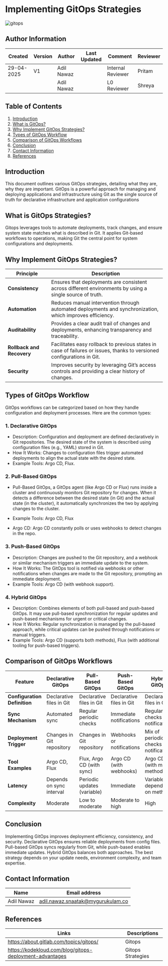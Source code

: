 # Implementing GitOps Strategies
![gitops](https://github.com/user-attachments/assets/046e5925-39d3-4336-a6c7-fc2f9dfdc237)


##  **Author Information**
| Created     | Version | Author        | Last Updated       | Comment          | Reviewer         |
|-------------|---------|---------------|--------------------|------------------|------------------|
| 29-04-2025  | V1    | Adil Nawaz    |         | Internal Reviewer | Pritam    |
|             |       | Adil Nawaz    |          | L0 Reviewer      | Shreya           |

  

## Table of Contents
1. [Introduction](#introduction)
2. [What is GitOps?](#what-is-gitops)
3. [Why Implement GitOps Strategies?](#why-implement-gitops-strategies)
4. [Types of GitOps Workflow](#types-of-gitOps-workflow)
5. [Comparison of GitOps Workflows](#comparison-of-gitOps-workflows)
6. [Conclusion](#conclusion)
10. [Contact Information](#contact-information)
11. [References](#references)


## Introduction
This document outlines various GitOps strategies, detailing what they are, why they are important.
GitOps is a powerful approach for managing and deploying applications and infrastructure using Git as the single source of truth for declarative infrastructure and application configurations 

## What is GitOps Strategies?
Gitops leverages tools to automate deployments, track changes, and ensure system state matches what is described in Git.
It applies Git-based workflows to operations, making Git the central point for system configurations and deployments. 


## Why Implement GitOps Strategies?
| **Principle**           | **Description**                                                                                                   |
|-------------------------|-------------------------------------------------------------------------------------------------------------------|
| **Consistency**         | Ensures that deployments are consistent across different environments by using a single source of truth.         |
| **Automation**          | Reduces manual intervention through automated deployments and synchronization, which improves efficiency.         |
| **Auditability**        | Provides a clear audit trail of changes and deployments, enhancing transparency and traceability.                |
| **Rollback and Recovery** | Facilitates easy rollback to previous states in case of failures or issues, thanks to versioned configurations in Git. |
| **Security**            | Improves security by leveraging Git’s access controls and providing a clear history of changes.                   |


## Types of GitOps Workflow
GitOps workflows can be categorized based on how they handle configuration and deployment processes. Here are the common types:

### 1. Declarative GitOps
-	Description: Configuration and deployment are defined declaratively in Git repositories. The desired state of the system is described using configuration files (e.g., YAML) stored in Git.
-	How It Works: Changes to configuration files trigger automated deployments to align the actual state with the desired state.
-	Example Tools: Argo CD, Flux.
### 2. Pull-Based GitOps

- Pull-Based GitOps, a GitOps agent (like Argo CD or Flux) runs inside a cluster and continuously monitors Git repository for changes. When it detects a difference between the desired state (in Git) and the actual state (in the cluster), it automatically synchronizes the two by applying changes to the cluster.

-	Example Tools: Argo CD,  Flux  
-	Argo CD: Argo CD constantly polls or uses webhooks to detect changes in the repo.
 
### 3. Push-Based GitOps
-	Description: Changes are pushed to the Git repository, and a webhook or similar mechanism triggers an immediate update to the system.
-	How It Works: The GitOps tool is notified via webhooks or other notifications when changes are made to the Git repository, prompting an immediate deployment.
-	Example Tools: Argo CD (with webhook support).
### 4. Hybrid GitOps
-	Description: Combines elements of both pull-based and push-based GitOps. It may use pull-based synchronization for regular updates and push-based mechanisms for urgent or critical changes.
-	How It Works: Regular synchronization is managed by the pull-based approach, while critical updates can be pushed through notifications or manual triggers.
-	Example Tools: Argo CD (supports both methods), Flux (with additional tooling for push-based triggers).

## Comparison of GitOps Workflows


| **Feature**              | **Declarative GitOps**                  | **Pull-Based GitOps**                    | **Push-Based GitOps**                     | **Hybrid GitOps**                        |
|--------------------------|-----------------------------------------|-----------------------------------------|------------------------------------------|-----------------------------------------|
| **Configuration Definition** | Declarative files in Git                | Declarative files in Git                | Declarative files in Git                 | Declarative files in Git                |
| **Sync Mechanism**       | Automated sync                           | Regular periodic checks                 | Immediate notifications                  | Regular checks + notifications          |
| **Deployment Trigger**   | Changes in Git repository                | Changes in Git repository               | Webhooks or notifications                | Mix of periodic checks and notifications |
| **Tool Examples**        | Argo CD, Flux                            | Flux, Argo CD (with sync)               | Argo CD (with webhooks)                  | Argo CD (with mixed methods)            |
| **Latency**              | Depends on sync interval                 | Periodic updates (variable)             | Immediate                                | Variable, depending on method           |
| **Complexity**           | Moderate                                 | Low to moderate                         | Moderate to high                         | High                                    |


## Conclusion

Implementing GitOps improves deployment efficiency, consistency, and security. Declarative GitOps ensures reliable deployments from config files. Pull-based GitOps syncs regularly from Git, while push-based enables immediate updates. Hybrid GitOps balances both approaches. The best strategy depends on your update needs, environment complexity, and team expertise.


## Contact Information

| Name | Email address|
|------|---------------------|
| Adil Nawaz | adil.nawaz.snaatak@mygurukulam.co |

## References

| Links | Descriptions|
|------|---------------------|
| https://about.gitlab.com/topics/gitops/ | Gitops |
| https://kodekloud.com/blog/gitops-deployment-advantages | Gitops Strategies |

